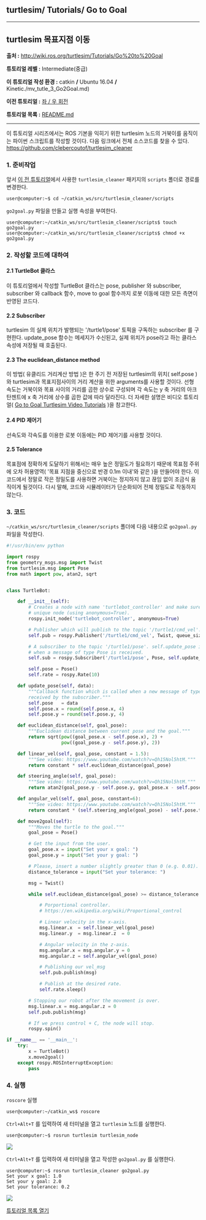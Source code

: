 ## turtlesim/ Tutorials/ Go to Goal



---

## turtlesim 목표지점 이동

**출처 :**  <http://wiki.ros.org/turtlesim/Tutorials/Go%20to%20Goal>

**튜토리얼 레벨 :**  Intermediate(중급)

**이 튜토리얼 작성 환경 :**  catkin **/** Ubuntu 16.04 **/** Kinetic./mv_tutle_3_Go2Goal.md)

**이전 튜토리얼 :** [좌 / 우 회전](./mv_tutle_2_RotateLeftRight.md)

**튜토리얼 목록 :** [README.md](../README.md)

------

이 튜토리얼 시리즈에서는 ROS 기본을 익히기 위한 turtlesim 노드의 거북이를 움직이는 파이썬 스크립트를 작성할 것이다. 다음 링크에서 전체 소스코드를 찾을 수 있다. <https://github.com/clebercoutof/turtlesim_cleaner>



### 1. 준비작업

앞서 [이 전 튜토리얼](./mv_tutle_2_RotateLeftRight.md)에서 사용한  `turtlesim_cleaner` 패키지의 `scripts` 폴더로 경로를 변경한다.

```
user@computer:~$ cd ~/catkin_ws/src/turtlesim_cleaner/scripts
```

`go2goal.py` 파일을 만들고 실행 속성을 부여한다. 

```
user@computer:~/catkin_ws/src/turtlesim_cleaner/scripts$ touch go2goal.py
user@computer:~/catkin_ws/src/turtlesim_cleaner/scripts$ chmod +x go2goal.py
```



### 2. 작성할 코드에 대하여

#### 2.1 TurtleBot 클라스

이 튜토리얼에서 작성할 TurtleBot 클라스는 pose, publisher 와 subscriber, subscriber 와 callback 함수, move to goal 함수까지 로봇 이동에 대한 모든 측면이 반영된 코드다.

#### 2.2 Subscriber

turtlesim 의 실제 위치가 발행되는 '/turtle1/pose' 토픽을 구독하는 subscriber 를 구현한다. update_pose 함수는 메세지가 수신된고, 실제 위치가 pose라고 하는 클라스 속성에 저장될 때 호출된다.

#### 2.3 The euclidean_distance method

이 방법( 유클리드 거리계산 방법 )은 한 주기 전 저장된 turtlesim의 위치( self.pose )와  turtlesim과 목표지점사이의 거리 계산을 위한 arguments를 사용할 것이다. 선형 속도는 거북이와 목표 사이의 거리를 곱한 상수로 구성되며 각 속도는 y 축 거리의 아크 탄젠트에 x 축 거리에 상수를 곱한 값에 따라 달라진다. 더 자세한 설명은 비디오 튜토리얼( [Go to Goal Turtlesim Video Tutorials](http://wiki.ros.org/turtlesim/Tutorials) )을 참고한다.

#### 2.4 PID 제어기

선속도와 각속도를 이용한 로봇 이동에는 PID 제어기를 사용할 것이다. 

#### 2.5 Tolerance

목표점에 정확하게 도달하기 위해서는 매우 높은 정밀도가 필요하기 때문에 목표점 주위에 오차 허용영역( '목표 지점을 중신으로 반경 0.1m 이내'와 같은 )을 만들어야 한다. 이 코드에서 정말로 작은 정밀도를 사용하면 거북이는 정지하지 않고 끊임 없이 조금식 움직이게 될것이다. 다시 말해, 코드와 시뮬레이터가 단순화되어 전체 정밀도로 작동하지 않는다.



### 3. 코드

`~/catkin_ws/src/turtlesim_cleaner/scripts` 폴더에 다음 내용으로  `go2goal.py` 파일을 작성한다.

```python
#!/usr/bin/env python

import rospy
from geometry_msgs.msg import Twist
from turtlesim.msg import Pose
from math import pow, atan2, sqrt


class TurtleBot:

    def __init__(self):
        # Creates a node with name 'turtlebot_controller' and make sure it is a
        # unique node (using anonymous=True).
        rospy.init_node('turtlebot_controller', anonymous=True)

        # Publisher which will publish to the topic '/turtle1/cmd_vel'.
        self.pub = rospy.Publisher('/turtle1/cmd_vel', Twist, queue_size=10)

        # A subscriber to the topic '/turtle1/pose'. self.update_pose is called
        # when a message of type Pose is received.
        self.sub = rospy.Subscriber('/turtle1/pose', Pose, self.update_pose)

        self.pose = Pose()
        self.rate = rospy.Rate(10)

    def update_pose(self, data):
        """Callback function which is called when a new message of type Pose is
        received by the subscriber."""
        self.pose   = data
        self.pose.x = round(self.pose.x, 4)
        self.pose.y = round(self.pose.y, 4)

    def euclidean_distance(self, goal_pose):
        """Euclidean distance between current pose and the goal."""
        return sqrt(pow((goal_pose.x - self.pose.x), 2) +
                    pow((goal_pose.y - self.pose.y), 2))

    def linear_vel(self, goal_pose, constant = 1.5):
        """See video: https://www.youtube.com/watch?v=Qh15Nol5htM."""
        return constant * self.euclidean_distance(goal_pose)

    def steering_angle(self, goal_pose):
        """See video: https://www.youtube.com/watch?v=Qh15Nol5htM."""
        return atan2(goal_pose.y - self.pose.y, goal_pose.x - self.pose.x)

    def angular_vel(self, goal_pose, constant=6):
        """See video: https://www.youtube.com/watch?v=Qh15Nol5htM."""
        return constant * (self.steering_angle(goal_pose) - self.pose.theta)

    def move2goal(self):
        """Moves the turtle to the goal."""
        goal_pose = Pose()

        # Get the input from the user.
        goal_pose.x = input("Set your x goal: ")
        goal_pose.y = input("Set your y goal: ")

        # Please, insert a number slightly greater than 0 (e.g. 0.01).
        distance_tolerance = input("Set your tolerance: ")

        msg = Twist()

        while self.euclidean_distance(goal_pose) >= distance_tolerance:

            # Porportional controller.
            # https://en.wikipedia.org/wiki/Proportional_control

            # Linear velocity in the x-axis.
            msg.linear.x  = self.linear_vel(goal_pose)
            msg.linear.y  = msg.linear.z  = 0

            # Angular velocity in the z-axis.
            msg.angular.x = msg.angular.y = 0
            msg.angular.z = self.angular_vel(goal_pose)

            # Publishing our vel_msg
            self.pub.publish(msg)

            # Publish at the desired rate.
            self.rate.sleep()

        # Stopping our robot after the movement is over.
        msg.linear.x = msg.angular.z = 0
        self.pub.publish(msg)

        # If we press control + C, the node will stop.
        rospy.spin()

if __name__ == '__main__':
    try:
        x = TurtleBot()
        x.move2goal()
    except rospy.ROSInterruptException:
        pass
```



### 4. 실행

`roscore` 실행

```
user@computer:~/catkin_ws$ roscore
```



`Ctrl+Alt+T` 를 입력하여 새 터미널을 열고 `turtlesim` 노드를 실행한다.

```
user@computer:~$ rosrun turtlesim turtlesim_node
```

![](../img/go2goal_py_1.png)



`Ctrl+Alt+T` 를 입력하여 새 터미널을 열고 작성한  `go2goal.py` 를 실행한다. 

```
user@computer:~$ rosrun turtlesim_cleaner go2goal.py
Set your x goal: 1.0
Set your y goal: 2.0
Set your tolerance: 0.2
```

![](../img/go2goal_py_2.png)



[튜토리얼 목록 열기](../README.md)







